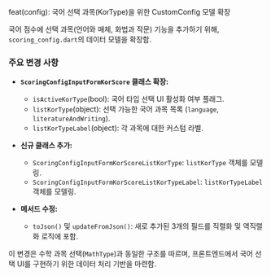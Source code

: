 feat(config): 국어 선택 과목(KorType)을 위한 CustomConfig 모델 확장

국어 점수에 선택 과목(언어와 매체, 화법과 작문) 기능을 추가하기 위해, `scoring_config.dart`의 데이터 모델을 확장함.

### 주요 변경 사항

- **`ScoringConfigInputFormKorScore` 클래스 확장:**
  - `isActiveKorType`(bool): 국어 타입 선택 UI 활성화 여부 플래그.
  - `listKorType`(object): 선택 가능한 국어 과목 목록 (`language`, `literatureAndWriting`).
  - `listKorTypeLabel`(object): 각 과목에 대한 커스텀 라벨.

- **신규 클래스 추가:**
  - `ScoringConfigInputFormKorScoreListKorType`: `listKorType` 객체를 모델링.
  - `ScoringConfigInputFormKorScoreListKorTypeLabel`: `listKorTypeLabel` 객체를 모델링.

- **메서드 수정:**
  - `toJson()` 및 `updateFromJson()`: 새로 추가된 3개의 필드를 직렬화 및 역직렬화 로직에 포함.

이 변경은 수학 과목 선택(`MathType`)과 동일한 구조를 따르며, 프론트엔드에서 국어 선택 UI를 구현하기 위한 데이터 처리 기반을 마련함.